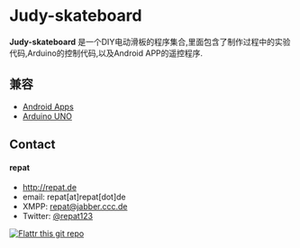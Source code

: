 Judy-skateboard
======
**Judy-skateboard** 是一个DIY电动滑板的程序集合,里面包含了制作过程中的实验代码,Arduino的控制代码,以及Android APP的遥控程序.


## 兼容
 * [Android Apps](http://www.android.com)
 * [Arduino UNO](http://www.arduino.cc)

## Contact
#### repat
* http://repat.de
* email: repat[at]repat[dot]de
* XMPP: repat@jabber.ccc.de
* Twitter: [@repat123](https://twitter.com/repat123 "repat123 on twitter")

[![Flattr this git repo](http://api.flattr.com/button/flattr-badge-large.png)](https://flattr.com/submit/auto?user_id=repat&url=https://github.com/repat/README-template&title=README-template&language=&tags=github&category=software) 
